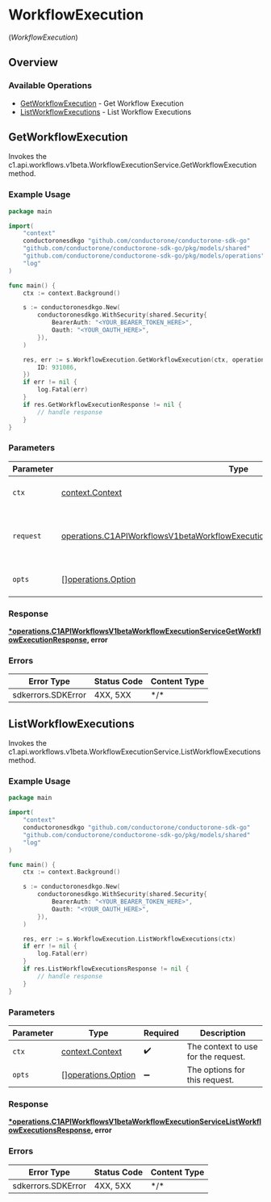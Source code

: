 # WorkflowExecution
(*WorkflowExecution*)

## Overview

### Available Operations

* [GetWorkflowExecution](#getworkflowexecution) - Get Workflow Execution
* [ListWorkflowExecutions](#listworkflowexecutions) - List Workflow Executions

## GetWorkflowExecution

Invokes the c1.api.workflows.v1beta.WorkflowExecutionService.GetWorkflowExecution method.

### Example Usage

```go
package main

import(
	"context"
	conductoronesdkgo "github.com/conductorone/conductorone-sdk-go"
	"github.com/conductorone/conductorone-sdk-go/pkg/models/shared"
	"github.com/conductorone/conductorone-sdk-go/pkg/models/operations"
	"log"
)

func main() {
    ctx := context.Background()

    s := conductoronesdkgo.New(
        conductoronesdkgo.WithSecurity(shared.Security{
            BearerAuth: "<YOUR_BEARER_TOKEN_HERE>",
            Oauth: "<YOUR_OAUTH_HERE>",
        }),
    )

    res, err := s.WorkflowExecution.GetWorkflowExecution(ctx, operations.C1APIWorkflowsV1betaWorkflowExecutionServiceGetWorkflowExecutionRequest{
        ID: 931086,
    })
    if err != nil {
        log.Fatal(err)
    }
    if res.GetWorkflowExecutionResponse != nil {
        // handle response
    }
}
```

### Parameters

| Parameter                                                                                                                                                                                    | Type                                                                                                                                                                                         | Required                                                                                                                                                                                     | Description                                                                                                                                                                                  |
| -------------------------------------------------------------------------------------------------------------------------------------------------------------------------------------------- | -------------------------------------------------------------------------------------------------------------------------------------------------------------------------------------------- | -------------------------------------------------------------------------------------------------------------------------------------------------------------------------------------------- | -------------------------------------------------------------------------------------------------------------------------------------------------------------------------------------------- |
| `ctx`                                                                                                                                                                                        | [context.Context](https://pkg.go.dev/context#Context)                                                                                                                                        | :heavy_check_mark:                                                                                                                                                                           | The context to use for the request.                                                                                                                                                          |
| `request`                                                                                                                                                                                    | [operations.C1APIWorkflowsV1betaWorkflowExecutionServiceGetWorkflowExecutionRequest](../../pkg/models/operations/c1apiworkflowsv1betaworkflowexecutionservicegetworkflowexecutionrequest.md) | :heavy_check_mark:                                                                                                                                                                           | The request object to use for the request.                                                                                                                                                   |
| `opts`                                                                                                                                                                                       | [][operations.Option](../../pkg/models/operations/option.md)                                                                                                                                 | :heavy_minus_sign:                                                                                                                                                                           | The options for this request.                                                                                                                                                                |

### Response

**[*operations.C1APIWorkflowsV1betaWorkflowExecutionServiceGetWorkflowExecutionResponse](../../pkg/models/operations/c1apiworkflowsv1betaworkflowexecutionservicegetworkflowexecutionresponse.md), error**

### Errors

| Error Type         | Status Code        | Content Type       |
| ------------------ | ------------------ | ------------------ |
| sdkerrors.SDKError | 4XX, 5XX           | \*/\*              |

## ListWorkflowExecutions

Invokes the c1.api.workflows.v1beta.WorkflowExecutionService.ListWorkflowExecutions method.

### Example Usage

```go
package main

import(
	"context"
	conductoronesdkgo "github.com/conductorone/conductorone-sdk-go"
	"github.com/conductorone/conductorone-sdk-go/pkg/models/shared"
	"log"
)

func main() {
    ctx := context.Background()

    s := conductoronesdkgo.New(
        conductoronesdkgo.WithSecurity(shared.Security{
            BearerAuth: "<YOUR_BEARER_TOKEN_HERE>",
            Oauth: "<YOUR_OAUTH_HERE>",
        }),
    )

    res, err := s.WorkflowExecution.ListWorkflowExecutions(ctx)
    if err != nil {
        log.Fatal(err)
    }
    if res.ListWorkflowExecutionsResponse != nil {
        // handle response
    }
}
```

### Parameters

| Parameter                                                    | Type                                                         | Required                                                     | Description                                                  |
| ------------------------------------------------------------ | ------------------------------------------------------------ | ------------------------------------------------------------ | ------------------------------------------------------------ |
| `ctx`                                                        | [context.Context](https://pkg.go.dev/context#Context)        | :heavy_check_mark:                                           | The context to use for the request.                          |
| `opts`                                                       | [][operations.Option](../../pkg/models/operations/option.md) | :heavy_minus_sign:                                           | The options for this request.                                |

### Response

**[*operations.C1APIWorkflowsV1betaWorkflowExecutionServiceListWorkflowExecutionsResponse](../../pkg/models/operations/c1apiworkflowsv1betaworkflowexecutionservicelistworkflowexecutionsresponse.md), error**

### Errors

| Error Type         | Status Code        | Content Type       |
| ------------------ | ------------------ | ------------------ |
| sdkerrors.SDKError | 4XX, 5XX           | \*/\*              |